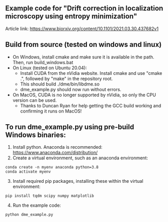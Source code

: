 Example code for "Drift correction in localization microscopy using entropy minimization"
-----------------------------------------------------------------------------------------

Article link:
https://www.biorxiv.org/content/10.1101/2021.03.30.437682v1

Build from source (tested on windows and linux)
-----------------------------------------------
- On Windows, install cmake and make sure it is available in the path. Then, run build_windows.bat
- On Linux (tested on Ubuntu 20.04):
  - Install CUDA from the nVidia website. Install cmake and use "cmake .", followed by "make" in the repository root. 
  - This should build ./dme/bin/libdme.so
  - dme_example.py should now run without errors. 
- On MacOS, CUDA is no longer supported by nVidia, so only the CPU version can be used. 
  - Thanks to Duncan Ryan for help getting the GCC build working and confirming it runs on MacOS!

To run dme_example.py using pre-build Windows binaries:
-------------------------------------------------------

1. Install python. Anaconda is recommended: https://www.anaconda.com/distribution/
2. Create a virtual environment, such as an anaconda environment:

```
conda create -n myenv anaconda python=3.8
conda activate myenv
```

3. Install required pip packages, installing these within the virtual environment:

```
pip install tqdm scipy numpy matplotlib 
```

4.  Run the example code:

```
python dme_example.py
```

